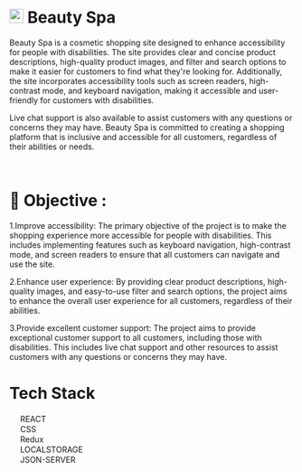 # <img src="https://res.cloudinary.com/crunchbase-production/image/upload/c_lpad,h_170,w_170,f_auto,b_white,q_auto:eco,dpr_1/v1438842049/auk7ayohemudyedrknde.png" width="25px"/> Beauty Spa

<p>Beauty Spa is a cosmetic shopping site designed to enhance accessibility for people with disabilities. The site provides clear and concise product descriptions, high-quality product images, and filter and search options to make it easier for customers to find what they're looking for. Additionally, the site incorporates accessibility tools such as screen readers, high-contrast mode, and keyboard navigation, making it accessible and user-friendly for customers with disabilities. </p>
<p>Live chat support is also available to assist customers with any questions or concerns they may have. Beauty Spa is committed to creating a shopping platform that is inclusive and accessible for all customers, regardless of their abilities or needs.</p>



<br>


  
 # 🌟 Objective : <br>
 
 <p>1.Improve accessibility: The primary objective of the project is to make the shopping experience more accessible for people with disabilities. This includes implementing features such as keyboard navigation, high-contrast mode, and screen readers to ensure that all customers can navigate and use the site.</p>
 <p>2.Enhance user experience: By providing clear product descriptions, high-quality images, and easy-to-use filter and search options, the project aims to enhance the overall user experience for all customers, regardless of their abilities.</p>
 <p>3.Provide excellent customer support: The project aims to provide exceptional customer support to all customers, including those with disabilities. This includes live chat support and other resources to assist customers with any questions or concerns they may have.</p>
 
 
 # Tech Stack
  <div><img src="https://cdn-icons-png.flaticon.com/512/1048/1048877.png" width="15px"/> REACT</div>
  <div><img src="https://cdn-icons-png.flaticon.com/512/732/732190.png" width="15px"/> CSS</div>
  <div><img src="https://upload.wikimedia.org/wikipedia/commons/4/49/Redux.png" width="15px"/> Redux</div>
  <div><img src="https://cdn-icons-png.flaticon.com/512/718/718064.png" width="15px"/> LOCALSTORAGE</div>
  <div><img src="https://cdn-icons-png.flaticon.com/512/541/541488.png" width="15px"/> JSON-SERVER</div>
  
